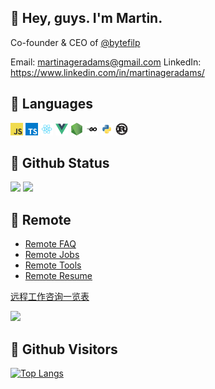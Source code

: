 ## &#x1f92b; Hey, guys. I'm Martin.

Co-founder & CEO of [@bytefilp](https://github.com/bytefilp)


Email: martinageradams@gmail.com
LinkedIn: https://www.linkedin.com/in/martinageradams/

## &#x1f92b; Languages

<code><img height="20" src="https://raw.githubusercontent.com/github/explore/80688e429a7d4ef2fca1e82350fe8e3517d3494d/topics/javascript/javascript.png"></code>
<code><img height="20" src="https://raw.githubusercontent.com/github/explore/80688e429a7d4ef2fca1e82350fe8e3517d3494d/topics/typescript/typescript.png"></code>
<code><img height="20" src="https://raw.githubusercontent.com/github/explore/80688e429a7d4ef2fca1e82350fe8e3517d3494d/topics/react/react.png"></code>
<code><img height="20" src="https://raw.githubusercontent.com/github/explore/80688e429a7d4ef2fca1e82350fe8e3517d3494d/topics/vue/vue.png"></code>
<code><img height="20" src="https://raw.githubusercontent.com/github/explore/80688e429a7d4ef2fca1e82350fe8e3517d3494d/topics/nodejs/nodejs.png"></code> 
<code><img height="20" src="https://raw.githubusercontent.com/github/explore/80688e429a7d4ef2fca1e82350fe8e3517d3494d/topics/go/go.png"></code>
<code><img height="20" src="https://raw.githubusercontent.com/github/explore/80688e429a7d4ef2fca1e82350fe8e3517d3494d/topics/python/python.png"></code>
<code><img height="20" src="https://raw.githubusercontent.com/github/explore/80688e429a7d4ef2fca1e82350fe8e3517d3494d/topics/rust/rust.png"></code>

## &#x1f92b; Github Status
<div class="half">
  <a href="https://github.com/martinageradams"><img src="https://github-readme-stats.vercel.app/api?username=martinageradams&title_color=1abc9c&icon_color=1abc9c&text_color=798795&bg_color=2c3e50"></img></a>
  <a href="https://github.com/martinageradams"><img src="https://github-readme-stats.vercel.app/api/top-langs/?username=martinageradams&count_private=true&hide=scss,css,shell&title_color=1abc9c&icon_color=1abc9c&text_color=798795&bg_color=2c3e50" height="195"></img></a>
</div>

##  &#x1f92b; Remote
- [Remote FAQ](https://github.com/martinageradams/remote-faq)
- [Remote Jobs](https://github.com/martinageradams/remote-jobs)
- [Remote Tools](https://github.com/martinageradams/remote-tools)
- [Remote Resume](https://github.com/martinageradams/remote-resume)

[远程工作咨询一览表](https://docs.qq.com/form/page/DUENTaEljc3lmaER3?_w_tencentdocx_form=1)

<img height="150" src="https://user-images.githubusercontent.com/51536312/159150034-18eaafeb-cfd9-43d0-a9ec-9f01cddd7999.png">

## &#x1f92b; Github Visitors

[![Top Langs](https://profile-counter.glitch.me/sky5454/count.svg)](https://github.com/martinageradams)

